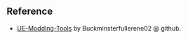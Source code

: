 
## Reference

- [UE-Modding-Tools](https://github.com/Buckminsterfullerene02/UE-Modding-Tools) by Buckminsterfullerene02 @ github.

